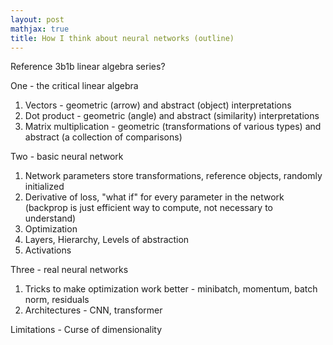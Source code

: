 ```yaml
---
layout: post
mathjax: true
title: How I think about neural networks (outline)
---
```


Reference 3b1b linear algebra series?

One - the critical linear algebra
1. Vectors - geometric (arrow) and abstract (object) interpretations
2. Dot product - geometric (angle) and abstract (similarity) interpretations
3. Matrix multiplication - geometric (transformations of various types) and abstract (a collection of comparisons)

Two - basic neural network
1. Network parameters store transformations, reference objects, randomly initialized
2. Derivative of loss, "what if" for every parameter in the network (backprop is just efficient way to compute, not necessary to understand)
3. Optimization
4. Layers, Hierarchy, Levels of abstraction
5. Activations

Three - real neural networks
1. Tricks to make optimization work better - minibatch, momentum, batch norm, residuals
2. Architectures - CNN, transformer

Limitations - Curse of dimensionality